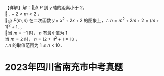 【详解】解：点 $P$ 到 $y$ 轴的距离小于 2，  
 $. - 2 < m < 2$ ，  
点 $P ( m , n )$ 在二次函数 $y = x ^ { 2 } + 2 x + 2$ 的图象上，$\therefore n = m ^ { 2 } + 2 m + 2 = { \left( m + 1 \right) } ^ { 2 } + 1 ,$ ，  
当 $m = - 1$ 时， $n$ 有最小值为 1  
当 $m = 2$ 时， $n = { \left( 2 + 1 \right) } ^ { 2 } + 1 = 1 0$ ，  
$\therefore n$ 的取值范围为 $1 \leq n < 1 0$ .

# 2023年四川省南充市中考真题
